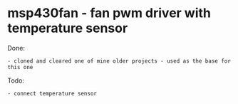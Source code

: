 msp430fan - fan pwm driver with temperature sensor
=====================================

Done:

	- cloned and cleared one of mine older projects - used as the base for this one

Todo:

	- connect temperature sensor
